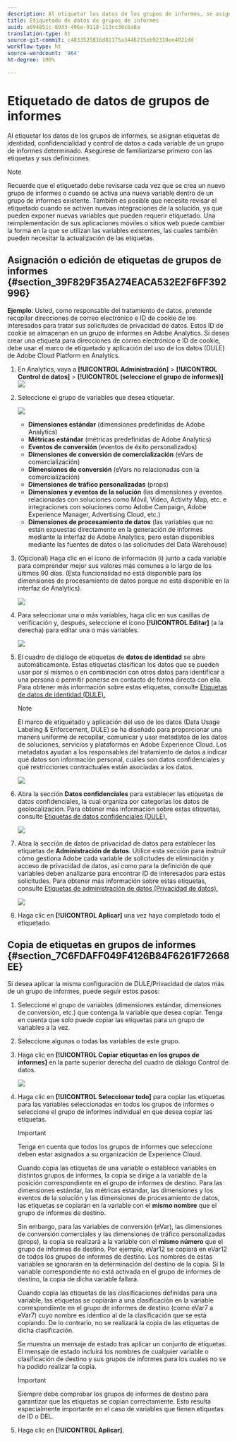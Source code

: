 ```yaml
---
description: Al etiquetar los datos de los grupos de informes, se asignan etiquetas de identidad, confidencialidad y control de datos a cada variable de un grupo de informes determinado. Asegúrese de familiarizarse primero con las etiquetas y sus definiciones.
title: Etiquetado de datos de grupos de informes
uuid: a694851c-8933-496e-9118-113cc38cba8a
translation-type: ht
source-git-commit: c4833525816d81175a3446215eb92310ee4021dd
workflow-type: ht
source-wordcount: '964'
ht-degree: 100%

---
```



# Etiquetado de datos de grupos de informes

Al etiquetar los datos de los grupos de informes, se asignan etiquetas de identidad, confidencialidad y control de datos a cada variable de un grupo de informes determinado. Asegúrese de familiarizarse primero con las etiquetas y sus definiciones.

>[!NOTE]
>
>Recuerde que el etiquetado debe revisarse cada vez que se crea un nuevo grupo de informes o cuando se activa una nueva variable dentro de un grupo de informes existente. También es posible que necesite revisar el etiquetado cuando se activen nuevas integraciones de la solución, ya que pueden exponer nuevas variables que pueden requerir etiquetado. Una reimplementación de sus aplicaciones móviles o sitios web puede cambiar la forma en la que se utilizan las variables existentes, las cuales también pueden necesitar la actualización de las etiquetas.

## Asignación o edición de etiquetas de grupos de informes {#section_39F829F35A274EACA532E2F6FF392996}

**Ejemplo**: Usted, como responsable del tratamiento de datos, pretende recopilar direcciones de correo electrónico e ID de cookie de los interesados para tratar sus solicitudes de privacidad de datos. Estos ID de cookie se almacenan en un grupo de informes en Adobe Analytics. Si desea crear una etiqueta para direcciones de correo electrónico e ID de cookie, debe usar el marco de etiquetado y aplicación del uso de los datos (DULE) de Adobe Cloud Platform en Analytics.

1. En Analytics, vaya a **[!UICONTROL Administración]** > **[!UICONTROL Control de datos]** > **[!UICONTROL (seleccione el grupo de informes)]** ![](assets/privacy_rs_settings.png)

1. Seleccione el grupo de variables que desea etiquetar.

   ![](assets/variables.png)

   * **Dimensiones estándar** (dimensiones predefinidas de Adobe Analytics)
   * **Métricas estándar** (métricas predefinidas de Adobe Analytics)
   * **Eventos de conversión** (eventos de éxito personalizados)
   * **Dimensiones de conversión de comercialización** (eVars de comercialización)
   * **Dimensiones de conversión** (eVars no relacionadas con la comercialización)
   * **Dimensiones de tráfico personalizadas** (props)
   * **Dimensiones y eventos de la solución** (las dimensiones y eventos relacionadas con soluciones como Móvil, Vídeo, Activity Map, etc. e integraciones con soluciones como Adobe Campaign, Adobe Experience Manager, Advertising Cloud, etc.)
   * **Dimensiones de procesamiento de datos** (las variables que no están expuestas directamente en la generación de informes mediante la interfaz de Adobe Analytics, pero están disponibles mediante las fuentes de datos o las solicitudes del Data Warehouse)

1. (Opcional) Haga clic en el icono de información (i) junto a cada variable para comprender mejor sus valores más comunes a lo largo de los últimos 90 días. (Esta funcionalidad no está disponible para las dimensiones de procesamiento de datos porque no está disponible en la interfaz de Analytics).

   ![](assets/info.png)

1. Para seleccionar una o más variables, haga clic en sus casillas de verificación y, después, seleccione el icono **[!UICONTROL Editar]** (a la derecha) para editar una o más variables.

   ![](assets/edit.png)

1. El cuadro de diálogo de etiquetas de **datos de identidad** se abre automáticamente. Estas etiquetas clasifican los datos que se pueden usar por sí mismos o en combinación con otros datos para identificar a una persona o permitir ponerse en contacto de forma directa con ella. Para obtener más información sobre estas etiquetas, consulte [Etiquetas de datos de identidad (DULE).](/help/admin/c-data-governance/gdpr-labels.md#identity-data-labels)

   >[!NOTE]
   >
   >El marco de etiquetado y aplicación del uso de los datos (Data Usage Labeling &amp; Enforcement, DULE) se ha diseñado para proporcionar una manera uniforme de recopilar, comunicar y usar metadatos de los datos de soluciones, servicios y plataformas en Adobe Experience Cloud. Los metadatos ayudan a los responsables del tratamiento de datos a indicar qué datos son información personal, cuáles son datos confidenciales y qué restricciones contractuales están asociadas a los datos.

   ![](assets/identity_labels.png)

1. Abra la sección **Datos confidenciales** para establecer las etiquetas de datos confidenciales, la cual organiza por categorías los datos de geolocalización. Para obtener más información sobre estas etiquetas, consulte [Etiquetas de datos confidenciales (DULE).](/help/admin/c-data-governance/gdpr-labels.md#sensitive-data-labels)

   ![](assets/sensitive_data.png)

1. Abra la sección de datos de privacidad de datos para establecer las etiquetas de **Administración de datos**. Utilice esta sección para instruir cómo gestiona Adobe cada variable de solicitudes de eliminación y acceso de privacidad de datos, así como para la definición de qué variables deben analizarse para encontrar ID de interesados para estas solicitudes. Para obtener más información sobre estas etiquetas, consulte [Etiquetas de administración de datos (Privacidad de datos).](/help/admin/c-data-governance/gdpr-labels.md#data-governance-labels)

   ![](assets/privacy_labels.png)

1. Haga clic en **[!UICONTROL Aplicar]** una vez haya completado todo el etiquetado.

## Copia de etiquetas en grupos de informes {#section_7C6FDAFF049F4126B84F6261F72668EE}

Si desea aplicar la misma configuración de DULE/Privacidad de datos más de un grupo de informes, puede seguir estos pasos:

1. Seleccione el grupo de variables (dimensiones estándar, dimensiones de conversión, etc.) que contenga la variable que desea copiar. Tenga en cuenta que solo puede copiar las etiquetas para un grupo de variables a la vez.
1. Seleccione algunas o todas las variables de este grupo.
1. Haga clic en **[!UICONTROL Copiar etiquetas en los grupos de informes]** en la parte superior derecha del cuadro de diálogo Control de datos.

   ![](assets/apply_as_template.png)

1. Haga clic en **[!UICONTROL Seleccionar todo]** para copiar las etiquetas para las variables seleccionadas en todos los grupos de informes o seleccione el grupo de informes individual en que desea copiar las etiquetas.

   >[!IMPORTANT]
   >
   >Tenga en cuenta que todos los grupos de informes que seleccione deben estar asignados a su organización de Experience Cloud.

   Cuando copia las etiquetas de una variable o establece variables en distintos grupos de informes, la copia se dirige a la variable de la posición correspondiente en el grupo de informes de destino. Para las dimensiones estándar, las métricas estándar, las dimensiones y los eventos de la solución y las dimensiones de procesamiento de datos, las etiquetas se copiarán en la variable con el **mismo nombre** que el grupo de informes de destino.

   Sin embargo, para las variables de conversión (eVar), las dimensiones de conversión comerciales y las dimensiones de tráfico personalizadas (props), la copia se realizará a la variable con el **mismo número** que el grupo de informes de destino. Por ejemplo, eVar12 se copiará en eVar12 de todos los grupos de informes de destino. Los nombres de estas variables se ignorarán en la determinación del destino de la copia. Si la variable correspondiente no está activada en el grupo de informes de destino, la copia de dicha variable fallará.

   Cuando copia las etiquetas de las clasificaciones definidas para una variable, las etiquetas se copiarán a una clasificación en la variable correspondiente en el grupo de informes de destino (como eVar7 a eVar7) cuyo nombre es idéntico al de la clasificación que se está copiando. De lo contrario, no se realizará la copia de las etiquetas de dicha clasificación.

   Se muestra un mensaje de estado tras aplicar un conjunto de etiquetas. El mensaje de estado incluirá los nombres de cualquier variable o clasificación de destino y sus grupos de informes para los cuales no se ha podido realizar la copia.

   >[!IMPORTANT]
   >
   >Siempre debe comprobar los grupos de informes de destino para garantizar que las etiquetas se copian correctamente. Esto resulta especialmente importante en el caso de variables que tienen etiquetas de ID o DEL.

1. Haga clic en **[!UICONTROL Aplicar]**.

